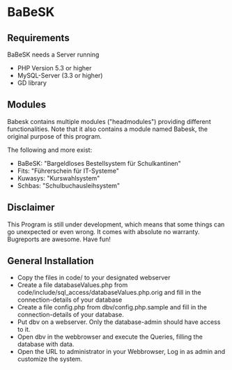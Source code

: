 BaBeSK
======


Requirements
------------

BaBeSK needs a Server running
 * PHP Version 5.3 or higher
 * MySQL-Server (3.3 or higher)
 * GD library

Modules
-------

Babesk contains multiple modules ("headmodules") providing different
functionalities.
Note that it also contains a module named Babesk, the original purpose of this
program.

The following and more exist:

* BaBeSK: "Bargeldloses Bestellsystem für Schulkantinen"
* Fits: "Führerschein für IT-Systeme"
* Kuwasys: "Kurswahlsystem"
* Schbas: "Schulbuchausleihsystem"

Disclaimer
----------

This Program is still under development, which means that some things can
go unexpected or even wrong. It comes with absolute no warranty.
Bugreports are awesome.
Have fun!

General Installation
--------------------

* Copy the files in code/ to your designated webserver
* Create a file databaseValues.php from
  code/include/sql_access/databaseValues.php.orig and fill in the
  connection-details of your database
* Create a file config.php from dbv/config.php.sample and fill in the
  connection-details of your database.
* Put dbv on a webserver. Only the database-admin should have access to it.
* Open dbv in the webbrowser and execute the Queries, filling the database with
  data.
* Open the URL to administrator in your Webbrowser, Log in as admin and
  customize the system.
